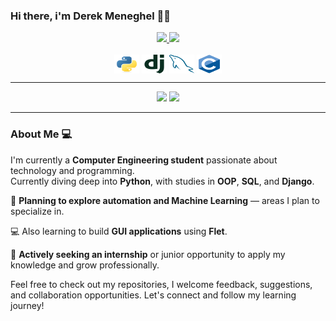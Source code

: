 ### Hi there, i'm **Derek Meneghel** 👋🏻

<div align="center">
  <a href="https://github.com/Derek-dev-777">
    <img height="180em" src="https://github-readme-stats.vercel.app/api?username=Derek-dev-777&show_icons=true&theme=dark" />
    <img height="180em" src="https://github-readme-stats.vercel.app/api/top-langs/?username=Derek-dev-777&layout=compact&theme=dark" />
  </a>
</div>


<div align="center" style="display: inline_block"><br>
  <img align="center" alt="Python" height="30" width="40" src="https://raw.githubusercontent.com/devicons/devicon/master/icons/python/python-original.svg">
  <img align="center" alt="Django" height="30" width="40" src="https://raw.githubusercontent.com/devicons/devicon/master/icons/django/django-plain.svg">
  <img align="center" alt="SQL" height="30" width="40" src="https://raw.githubusercontent.com/devicons/devicon/master/icons/mysql/mysql-original.svg">
  <img align="center" alt="C" height="30" width="40" src="https://raw.githubusercontent.com/devicons/devicon/master/icons/c/c-original.svg">
</div>

---

<div align="center">
  <a href="mailto:derekmeneghel2004@gmail.com"><img src="https://img.shields.io/badge/-Gmail-%23333?style=for-the-badge&logo=gmail&logoColor=white" target="_blank"></a>
  <a href="https://www.linkedin.com/in/derek-meneghel-047402262" target="_blank"><img src="https://img.shields.io/badge/-LinkedIn-%230077B5?style=for-the-badge&logo=linkedin&logoColor=white" target="_blank"></a>
</div>

---

### About Me 💻

I'm currently a **Computer Engineering student** passionate about technology and programming.  
Currently diving deep into **Python**, with studies in **OOP**, **SQL**, and **Django**.

🚀 **Planning to explore automation and Machine Learning** — areas I plan to specialize in.

💻 Also learning to build **GUI applications** using **Flet**.

🎯 **Actively seeking an internship** or junior opportunity to apply my knowledge and grow professionally.

Feel free to check out my repositories, I welcome feedback, suggestions, and collaboration opportunities. Let's connect and follow my learning journey! 
